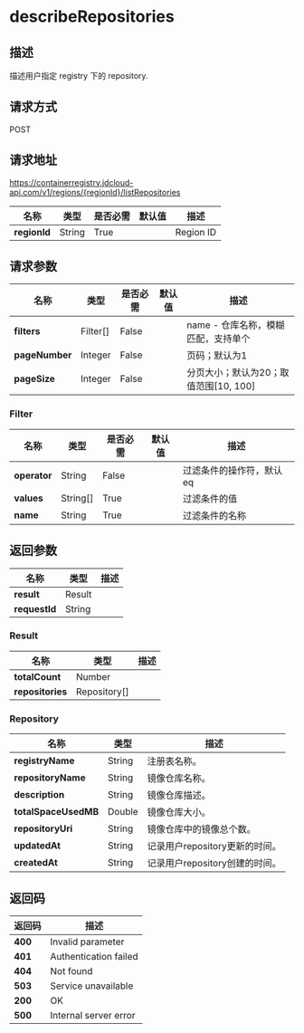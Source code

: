 # describeRepositories


## 描述
描述用户指定 registry 下的 repository.


## 请求方式
POST

## 请求地址
https://containerregistry.jdcloud-api.com/v1/regions/{regionId}/listRepositories

|名称|类型|是否必需|默认值|描述|
|---|---|---|---|---|
|**regionId**|String|True| |Region ID|

## 请求参数
|名称|类型|是否必需|默认值|描述|
|---|---|---|---|---|
|**filters**|Filter[]|False| |name - 仓库名称，模糊匹配，支持单个<br>|
|**pageNumber**|Integer|False| |页码；默认为1|
|**pageSize**|Integer|False| |分页大小；默认为20；取值范围[10, 100]|

### Filter
|名称|类型|是否必需|默认值|描述|
|---|---|---|---|---|
|**operator**|String|False| |过滤条件的操作符，默认eq|
|**values**|String[]|True| |过滤条件的值|
|**name**|String|True| |过滤条件的名称|

## 返回参数
|名称|类型|描述|
|---|---|---|
|**result**|Result| |
|**requestId**|String| |

### Result
|名称|类型|描述|
|---|---|---|
|**totalCount**|Number| |
|**repositories**|Repository[]| |
### Repository
|名称|类型|描述|
|---|---|---|
|**registryName**|String|注册表名称。|
|**repositoryName**|String|镜像仓库名称。|
|**description**|String|镜像仓库描述。|
|**totalSpaceUsedMB**|Double|镜像仓库大小。|
|**repositoryUri**|String|镜像仓库中的镜像总个数。|
|**updatedAt**|String|记录用户repository更新的时间。|
|**createdAt**|String|记录用户repository创建的时间。|

## 返回码
|返回码|描述|
|---|---|
|**400**|Invalid parameter|
|**401**|Authentication failed|
|**404**|Not found|
|**503**|Service unavailable|
|**200**|OK|
|**500**|Internal server error|
